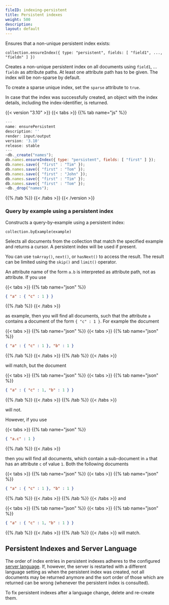 ```yaml
---
fileID: indexing-persistent
title: Persistent indexes
weight: 500
description: 
layout: default
---
```

Ensures that a non-unique persistent index exists:

`collection.ensureIndex({ type: "persistent", fields: [ "field1", ..., "fieldn" ] })`

Creates a non-unique persistent index on all documents using `field1`, ...
`fieldn` as attribute paths. At least one attribute path has to be given.
The index will be non-sparse by default.

To create a sparse unique index, set the `sparse` attribute to `true`.

In case that the index was successfully created, an object with the index
details, including the index-identifier, is returned.


 {{< version "3.10" >}}
{{< tabs >}}
{{% tab name="js" %}}
```js
---
name: ensurePersistent
description: ''
render: input/output
version: '3.10'
release: stable
---
~db._create("names");
db.names.ensureIndex({ type: "persistent", fields: [ "first" ] });
db.names.save({ "first" : "Tim" });
db.names.save({ "first" : "Tom" });
db.names.save({ "first" : "John" });
db.names.save({ "first" : "Tim" });
db.names.save({ "first" : "Tom" });
~db._drop("names");
```
{{% /tab %}}
{{< /tabs >}}
{{< /version >}}
 



### Query by example using a persistent index

Constructs a query-by-example using a persistent index:

`collection.byExample(example)`

Selects all documents from the collection that match the specified example 
and returns a cursor. A persistent index will be used if present.

You can use `toArray()`, `next()`, or `hasNext()` to access the
result. The result can be limited using the `skip()` and `limit()`
operator.

An attribute name of the form `a.b` is interpreted as attribute path,
not as attribute. If you use

{{< tabs >}}
{{% tab name="json" %}}
```json
{ "a" : { "c" : 1 } }
```
{{% /tab %}}
{{< /tabs >}}

as example, then you will find all documents, such that the attribute
`a` contains a document of the form `{ "c" : 1 }`. For example the document

{{< tabs >}}
{{% tab name="json" %}}
{{< tabs >}}
{{% tab name="json" %}}
```json
{ "a" : { "c" : 1 }, "b" : 1 }
```
{{% /tab %}}
{{< /tabs >}}
{{% /tab %}}
{{< /tabs >}}

will match, but the document

{{< tabs >}}
{{% tab name="json" %}}
{{< tabs >}}
{{% tab name="json" %}}
```json
{ "a" : { "c" : 1, "b" : 1 } }
```
{{% /tab %}}
{{< /tabs >}}
{{% /tab %}}
{{< /tabs >}}

will not.

However, if you use

{{< tabs >}}
{{% tab name="json" %}}
```json
{ "a.c" : 1 }
```
{{% /tab %}}
{{< /tabs >}}

then you will find all documents, which contain a sub-document in `a`
that has an attribute `c` of value `1`. Both the following documents

{{< tabs >}}
{{% tab name="json" %}}
{{< tabs >}}
{{% tab name="json" %}}
```json
{ "a" : { "c" : 1 }, "b" : 1 }
```
{{% /tab %}}
{{< /tabs >}}
{{% /tab %}}
{{< /tabs >}}
and

{{< tabs >}}
{{% tab name="json" %}}
{{< tabs >}}
{{% tab name="json" %}}
```json
{ "a" : { "c" : 1, "b" : 1 } }
```
{{% /tab %}}
{{< /tabs >}}
{{% /tab %}}
{{< /tabs >}}
will match.

## Persistent Indexes and Server Language

The order of index entries in persistent indexes adheres to the configured
[server language](../../programs-tools/arangodb-server/programs-arangod-options#--default-language).
If, however, the server is restarted with a different language setting as when
the persistent index was created, not all documents may be returned anymore and
the sort order of those which are returned can be wrong (whenever the persistent
index is consulted).

To fix persistent indexes after a language change, delete and re-create them.

